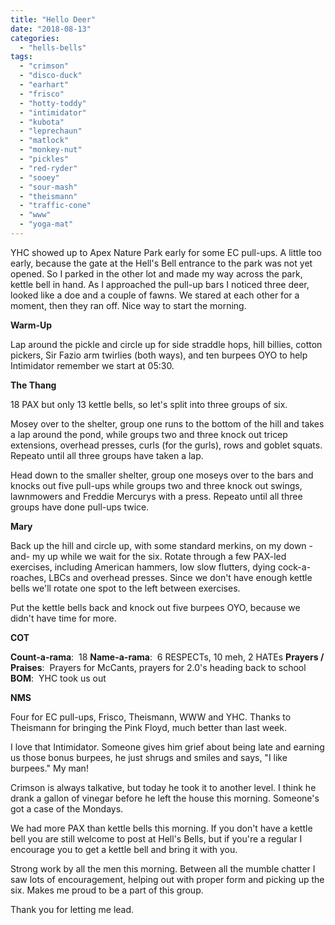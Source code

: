 ```yaml
---
title: "Hello Deer"
date: "2018-08-13"
categories: 
  - "hells-bells"
tags: 
  - "crimson"
  - "disco-duck"
  - "earhart"
  - "frisco"
  - "hotty-toddy"
  - "intimidator"
  - "kubota"
  - "leprechaun"
  - "matlock"
  - "monkey-nut"
  - "pickles"
  - "red-ryder"
  - "sooey"
  - "sour-mash"
  - "theismann"
  - "traffic-cone"
  - "www"
  - "yoga-mat"
---
```


YHC showed up to Apex Nature Park early for some EC pull-ups. A little too early, because the gate at the Hell's Bell entrance to the park was not yet opened. So I parked in the other lot and made my way across the park, kettle bell in hand. As I approached the pull-up bars I noticed three deer, looked like a doe and a couple of fawns. We stared at each other for a moment, then they ran off. Nice way to start the morning.

**Warm-Up**

Lap around the pickle and circle up for side straddle hops, hill billies, cotton pickers, Sir Fazio arm twirlies (both ways), and ten burpees OYO to help Intimidator remember we start at 05:30.

**The Thang**

18 PAX but only 13 kettle bells, so let's split into three groups of six.

Mosey over to the shelter, group one runs to the bottom of the hill and takes a lap around the pond, while groups two and three knock out tricep extensions, overhead presses, curls (for the gurls), rows and goblet squats. Repeato until all three groups have taken a lap.

Head down to the smaller shelter, group one moseys over to the bars and knocks out five pull-ups while groups two and three knock out swings, lawnmowers and Freddie Mercurys with a press. Repeato until all three groups have done pull-ups twice.

**Mary**

Back up the hill and circle up, with some standard merkins, on my down -and- my up while we wait for the six. Rotate through a few PAX-led exercises, including American hammers, low slow flutters, dying cock-a-roaches, LBCs and overhead presses. Since we don't have enough kettle bells we'll rotate one spot to the left between exercises.

Put the kettle bells back and knock out five burpees OYO, because we didn't have time for more.

**COT**

**Count-a-rama**:  18 **Name-a-rama**:  6 RESPECTs, 10 meh, 2 HATEs **Prayers / Praises**:  Prayers for McCants, prayers for 2.0's heading back to school **BOM**:  YHC took us out

**NMS**

Four for EC pull-ups, Frisco, Theismann, WWW and YHC. Thanks to Theismann for bringing the Pink Floyd, much better than last week.

I love that Intimidator. Someone gives him grief about being late and earning us those bonus burpees, he just shrugs and smiles and says, "I like burpees." My man!

Crimson is always talkative, but today he took it to another level. I think he drank a gallon of vinegar before he left the house this morning. Someone's got a case of the Mondays.

We had more PAX than kettle bells this morning. If you don't have a kettle bell you are still welcome to post at Hell's Bells, but if you're a regular I encourage you to get a kettle bell and bring it with you.

Strong work by all the men this morning. Between all the mumble chatter I saw lots of encouragement, helping out with proper form and picking up the six. Makes me proud to be a part of this group.

Thank you for letting me lead.
